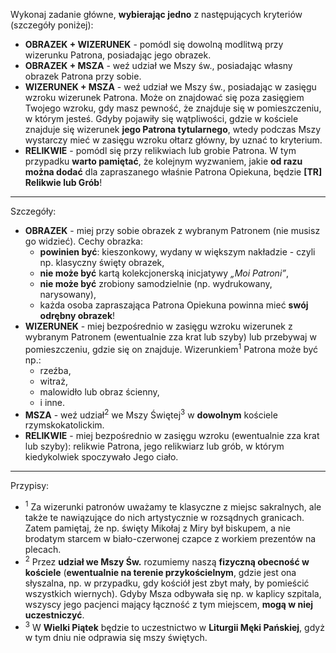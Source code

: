 Wykonaj zadanie główne, **wybierając jedno** z następujących kryteriów (szczegóły poniżej):
- **OBRAZEK + WIZERUNEK** - pomódl się dowolną modlitwą przy wizerunku Patrona, posiadając jego obrazek.
- **OBRAZEK + MSZA** - weź udział we Mszy św., posiadając własny obrazek Patrona przy sobie.
- **WIZERUNEK + MSZA** - weź udział we Mszy św., posiadając w zasięgu wzroku wizerunek Patrona. Może on znajdować się poza zasięgiem Twojego wzroku, gdy masz pewność, że znajduje się w pomieszczeniu, w którym jesteś. Gdyby pojawiły się wątpliwości, gdzie w kościele znajduje się wizerunek **jego Patrona tytularnego**, wtedy podczas Mszy wystarczy mieć w zasięgu wzroku ołtarz główny, by uznać to kryterium.
- **RELIKWIE** - pomódl się przy relikwiach lub grobie Patrona. W tym przypadku **warto pamiętać**, że kolejnym wyzwaniem, jakie **od razu można dodać** dla zapraszanego właśnie Patrona Opiekuna, będzie **[TR] Relikwie lub Grób**!

---
Szczegóły:
- **OBRAZEK** - miej przy sobie obrazek z wybranym Patronem (nie musisz go widzieć). Cechy obrazka:
  - **powinien być**: kieszonkowy, wydany w większym nakładzie - czyli np. klasyczny święty obrazek,
  - **nie może być** kartą kolekcjonerską inicjatywy _„Moi Patroni”_,
  - **nie może być** zrobiony samodzielnie (np. wydrukowany, narysowany),
  - każda osoba zapraszająca Patrona Opiekuna powinna mieć **swój odrębny obrazek**!
- **WIZERUNEK** - miej bezpośrednio w zasięgu wzroku wizerunek z wybranym Patronem (ewentualnie zza krat lub szyby) lub przebywaj w pomieszczeniu, gdzie się on znajduje. Wizerunkiem<sup>1</sup> Patrona może być np.:
  - rzeźba,
  - witraż,
  - malowidło lub obraz ścienny,
  - i inne.
- **MSZA** - weź udział<sup>2</sup> we Mszy Świętej<sup>3</sup> w **dowolnym** kościele rzymskokatolickim.
- **RELIKWIE** - miej bezpośrednio w zasięgu wzroku (ewentualnie zza krat lub szyby): relikwie Patrona, jego relikwiarz lub grób, w którym kiedykolwiek spoczywało Jego ciało.

---
Przypisy:

- <sup>1</sup> Za wizerunki patronów uważamy te klasyczne z miejsc sakralnych, ale także te nawiązujące do nich artystycznie w rozsądnych granicach. Zatem pamiętaj, że np. święty Mikołaj z Miry był biskupem, a nie brodatym starcem w biało-czerwonej czapce z workiem prezentów na plecach.
- <sup>2</sup> Przez **udział we Mszy Św.** rozumiemy naszą **fizyczną obecność w kościele** (**ewentualnie na terenie przykościelnym**, gdzie jest ona słyszalna, np. w przypadku, gdy kościół jest zbyt mały, by pomieścić wszystkich wiernych). Gdyby Msza odbywała się np. w kaplicy szpitala, wszyscy jego pacjenci mający łączność z tym miejscem, **mogą w niej uczestniczyć**.
- <sup>3</sup> W **Wielki Piątek** będzie to uczestnictwo w **Liturgii Męki Pańskiej**, gdyż w tym dniu nie odprawia się mszy świętych.
